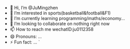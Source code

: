 - 👋 Hi, I’m @JuMingzhen
- 👀 I’m interested in sports(basketball&football&F1)
- 🌱 I’m currently learning programming/maths/economy...
- 💞️ I’m looking to collaborate on nothing right now
- 📫 How to reach me wechatID:ju0112358
- 😄 Pronouns: ...
- ⚡ Fun fact: ...
              `    
<!---
JuMingzhen/JuMingzhen is a ✨ special ✨ repository because its `README.md` (this file) appears on your GitHub profile.
You can click the Preview link to take a look at your changes.
--->  
